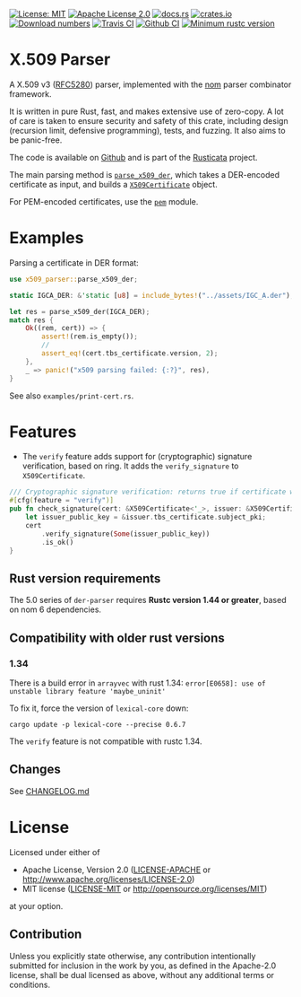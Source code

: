 <!-- cargo-sync-readme start -->

[![License: MIT](https://img.shields.io/badge/License-MIT-yellow.svg)](./LICENSE-MIT)
[![Apache License 2.0](https://img.shields.io/badge/License-Apache%202.0-blue.svg)](./LICENSE-APACHE)
[![docs.rs](https://docs.rs/x509-parser/badge.svg)](https://docs.rs/x509-parser)
[![crates.io](https://img.shields.io/crates/v/x509-parser.svg)](https://crates.io/crates/x509-parser)
[![Download numbers](https://img.shields.io/crates/d/x509-parser.svg)](https://crates.io/crates/x509-parser)
[![Travis CI](https://travis-ci.org/rusticata/x509-parser.svg?branch=master)](https://travis-ci.org/rusticata/x509-parser)
[![Github CI](https://github.com/rusticata/x509-parser/workflows/Continuous%20integration/badge.svg)](https://github.com/rusticata/x509-parser/actions)
[![Minimum rustc version](https://img.shields.io/badge/rustc-1.44.0+-lightgray.svg)](#rust-version-requirements)

# X.509 Parser

A X.509 v3 ([RFC5280]) parser, implemented with the [nom](https://github.com/Geal/nom)
parser combinator framework.

It is written in pure Rust, fast, and makes extensive use of zero-copy. A lot of care is taken
to ensure security and safety of this crate, including design (recursion limit, defensive
programming), tests, and fuzzing. It also aims to be panic-free.

The code is available on [Github](https://github.com/rusticata/x509-parser)
and is part of the [Rusticata](https://github.com/rusticata) project.

The main parsing method is [`parse_x509_der`](https://docs.rs/x509-parser/latest/x509_parser/fn.parse_x509_der.html), which takes a
DER-encoded certificate as input, and builds a
[`X509Certificate`](https://docs.rs/x509-parser/latest/x509_parser/x509/struct.X509Certificate.html) object.

For PEM-encoded certificates, use the [`pem`](https://docs.rs/x509-parser/latest/x509_parser/pem/index.html) module.

# Examples

Parsing a certificate in DER format:

```rust
use x509_parser::parse_x509_der;

static IGCA_DER: &'static [u8] = include_bytes!("../assets/IGC_A.der");

let res = parse_x509_der(IGCA_DER);
match res {
    Ok((rem, cert)) => {
        assert!(rem.is_empty());
        //
        assert_eq!(cert.tbs_certificate.version, 2);
    },
    _ => panic!("x509 parsing failed: {:?}", res),
}
```

See also `examples/print-cert.rs`.

# Features

- The `verify` feature adds support for (cryptographic) signature verification, based on ring.
  It adds the `verify_signature` to `X509Certificate`.

```rust
/// Cryptographic signature verification: returns true if certificate was signed by issuer
#[cfg(feature = "verify")]
pub fn check_signature(cert: &X509Certificate<'_>, issuer: &X509Certificate<'_>) -> bool {
    let issuer_public_key = &issuer.tbs_certificate.subject_pki;
    cert
        .verify_signature(Some(issuer_public_key))
        .is_ok()
}
```

## Rust version requirements

The 5.0 series of `der-parser` requires **Rustc version 1.44 or greater**, based on nom 6
dependencies.

[RFC5280]: https://tools.ietf.org/html/rfc5280
<!-- cargo-sync-readme end -->

## Compatibility with older rust versions

### 1.34

There is a build error in `arrayvec` with rust 1.34: `error[E0658]: use of unstable library feature 'maybe_uninit'`

To fix it, force the version of `lexical-core` down:
```
cargo update -p lexical-core --precise 0.6.7
```

The `verify` feature is not compatible with rustc 1.34.

## Changes

See [CHANGELOG.md](CHANGELOG.md)

# License

Licensed under either of

 * Apache License, Version 2.0
   ([LICENSE-APACHE](LICENSE-APACHE) or http://www.apache.org/licenses/LICENSE-2.0)
 * MIT license
   ([LICENSE-MIT](LICENSE-MIT) or http://opensource.org/licenses/MIT)

at your option.

## Contribution

Unless you explicitly state otherwise, any contribution intentionally submitted
for inclusion in the work by you, as defined in the Apache-2.0 license, shall be
dual licensed as above, without any additional terms or conditions.
